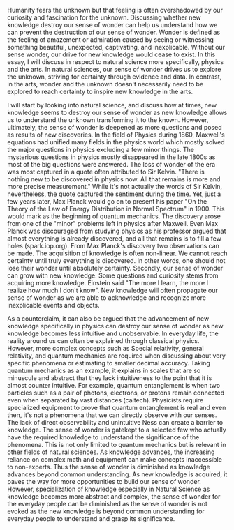 Humanity fears the unknown but that feeling is often overshadowed by our curiosity and fascination for the unknown. Discussing whether new knowledge destroy our sense of wonder can help us understand how we can prevent the destruction of our sense of wonder. Wonder is defined as the feeling of amazement or admiration caused by seeing or witnessing something beautiful, unexpected, captivating, and inexplicable. Without our sense wonder, our drive for new knowledge would cease to exist. 
In this essay, I will discuss in respect to natural science more specifically, physics and the arts. In natural sciences, our sense of wonder drives us to explore the unknown, striving for certainty through evidence and data. In contrast, in the arts, wonder and the unknown doesn't necessarily need to be explored to reach certainty to inspire new knowledge in the arts. 

I will start by looking into natural science, and discuss how at times, new knowledge seems to destroy our sense of wonder as new knowledge allows us to understand the unknown transforming it to the known. However, ultimately, the sense of wonder is deepened as more questions and posed as results of new discoveries. In the field of Physics during 1860, Maxwell's equations had unified many fields in the physics world which mostly solved the major questions in physics excluding a few minor things. The mysterious questions in physics mostly disappeared in the late 1800s as most of the big questions were answered. The loss of wonder of the era was most captured in a quote often attributed to Sir Kelvin. "There is nothing new to be discovered in physics now. All that remains is more and more precise measurement." While it's not actually the words of Sir Kelvin, nevertheless, the quote captured the sentiment during the time. Yet, just a few years later, Max Planck would go on to present his paper "On the Theory of the Law of Energy Distribution in Normal Spectrum" in 1900. This would mark as the beginning of quantum mechanics. The discovery arose from one of the  "minor" problems left in physics after Maxwell. Even Max Planck was discouraged from studying physics as his professor argued that almost everything is already discovered, and all that remains is to fill a few holes (spark.iop.org). From Max Planck's discovery two observations can be made. The acquisition of knowledge is often non-linear. We cannot reach certainty until truly everything is discovered. In other words, one should not lose their wonder until absolutely certainty. Secondly, our sense of wonder can grow with new knowledge. Some questions and curiosity stems from acquiring more knowledge. Einstein said "The more I learn, the more I realize how much I don't know". New knowledge will often propagate our sense of wonder as we are able to acknowledge and recognize more inexplicable events and objects. 

As a counterclaim, it can also be argued that the advancement of new knowledge specifically in physics can destroy our sense of wonder as new knowledge becomes less intuitive and unobservable. In everyday life, the reality around us can often be explained through classical physics. However, more complex concepts such as Special relativity, general relativity, and quantum mechanics are required when discussing about very specific phenomena or estimating to smaller decimal accuracy. Taking quantum mechanics as an example, it explains in scales that are so minuscule and abstract that they lack intuitiveness to the point that it is almost counter intuitive. For example, quantum entanglement is when two particles such as a pair of photons, electrons, or protons remain connected even when separated by vast distances (caltech). Physicists require specialized equipment to prove that quantum entanglement is real and even then, it's not a phenomena that we can directly observe with our senses. The lack of direct observability and unintuitive Ness can create a barrier to knowledge. The sense of wonder is gatekept to a selected few who actually have the required knowledge to understand the significance of the phenomena. This is not only limited to quantum mechanics but is relevant in other fields of natural sciences. As knowledge advances, the increasing reliance on complex math and equipment can make concepts inaccessible to non-experts. Thus the sense of wonder is diminished as knowledge advances beyond common understanding. As new knowledge is acquired, it paves the way for more opportunities to build our sense of wonder. However, specialization of knowledge especially in Natural Science as knowledge becomes more abstract and complex, the sense of wonder for the everyday people can be diminished as the sense of wonder is not evoked as the new knowledge is beyond common understanding for everyday people to understand and grasp its significance. 




